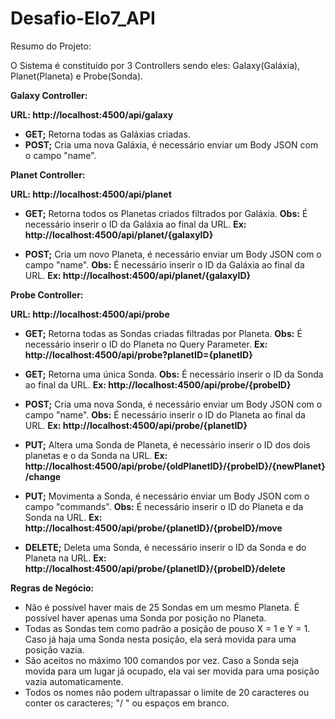 # Desafio-Elo7_API

Resumo do Projeto:

O Sistema é constituído por 3 Controllers sendo eles: Galaxy(Galáxia), Planet(Planeta) e Probe(Sonda).

**Galaxy Controller:**

**URL: http://localhost:4500/api/galaxy**

- **GET;** Retorna todas as Galáxias criadas.
- **POST;** Cria uma nova Galáxia, é necessário enviar um Body JSON com o campo "name".

**Planet Controller:**

**URL: http://localhost:4500/api/planet**

- **GET;** Retorna todos os Planetas criados filtrados por Galáxia. 
 **Obs:** É necessário inserir o ID da Galáxia ao final da URL.
 **Ex: http://localhost:4500/api/planet/{galaxyID}**

- **POST;** Cria um novo Planeta, é necessário enviar um Body JSON com o campo "name".
 **Obs:** É necessário inserir o ID da Galáxia ao final da URL.
 **Ex: http://localhost:4500/api/planet/{galaxyID}**


**Probe Controller:**

**URL: http://localhost:4500/api/probe**

- **GET;** Retorna todas as Sondas criadas filtradas por Planeta. 
  **Obs:** É necessário inserir o ID do Planeta no Query Parameter.
  **Ex: http://localhost:4500/api/probe?planetID={planetID}**

- **GET;** Retorna uma única Sonda. 
  **Obs:** É necessário inserir o ID da Sonda ao final da URL.
  **Ex: http://localhost:4500/api/probe/{probeID}**

- **POST;** Cria uma nova Sonda, é necessário enviar um Body JSON com o campo "name".
  **Obs:** É necessário inserir o ID do Planeta ao final da URL.
  **Ex: http://localhost:4500/api/probe/{planetID}**


- **PUT;**  Altera uma Sonda de Planeta, é necessário inserir o ID dos dois planetas e o da Sonda na URL.
  **Ex: http://localhost:4500/api/probe/{oldPlanetID}/{probeID}/{newPlanet}/change**

- **PUT;**  Movimenta a Sonda, é necessário enviar um Body JSON com o campo "commands".
  **Obs:** É necessário inserir o ID do Planeta e da Sonda na URL.
  **Ex: http://localhost:4500/api/probe/{planetID}/{probeID}/move**

- **DELETE;** Deleta uma Sonda, é necessário inserir o ID da Sonda e do Planeta na URL.
  **Ex: http://localhost:4500/api/probe/{planetID}/{probeID}/delete**

**Regras de Negócio:**

- Não é possível haver mais de 25 Sondas em um mesmo Planeta. É possível haver apenas uma Sonda por posição no Planeta.
- Todas as Sondas tem como padrão a posição de pouso X = 1 e Y = 1. Caso já haja uma Sonda nesta posição, ela será movida para uma posição vazia.
- São aceitos no máximo 100 comandos por vez. Caso a Sonda seja movida para um lugar já ocupado, ela vai ser movida para uma posição vazia automaticamente.
- Todos os nomes não podem ultrapassar o limite de 20 caracteres ou conter os caracteres; "/ \" ou espaços em branco.
